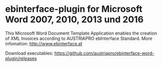 # ebinterface-plugin for Microsoft Word 2007, 2010, 2013 und 2016

This Microsoft Word Document Template Application enables the creation of XML Invoices according to AUSTRIAPRO ebInterface Standard.
More infomation: http://www.ebinterface.at

Download executables: https://github.com/austriapro/ebinterface-word-plugin/releases




